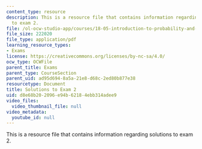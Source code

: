 ```yaml
---
content_type: resource
description: This is a resource file that contains information regarding solutions
  to exam 2.
file: /ol-ocw-studio-app/courses/18-05-introduction-to-probability-and-statistics-spring-2014/d8e68b202096e94b62184ebb314adee9_MIT18_05S14_Exam2_Sol.pdf
file_size: 222020
file_type: application/pdf
learning_resource_types:
- Exams
license: https://creativecommons.org/licenses/by-nc-sa/4.0/
ocw_type: OCWFile
parent_title: Exams
parent_type: CourseSection
parent_uid: ad95d694-8a5a-21e8-d68c-2ed80b877e38
resourcetype: Document
title: Solutions to Exam 2
uid: d8e68b20-2096-e94b-6218-4ebb314adee9
video_files:
  video_thumbnail_file: null
video_metadata:
  youtube_id: null
---
```

This is a resource file that contains information regarding solutions to exam 2.